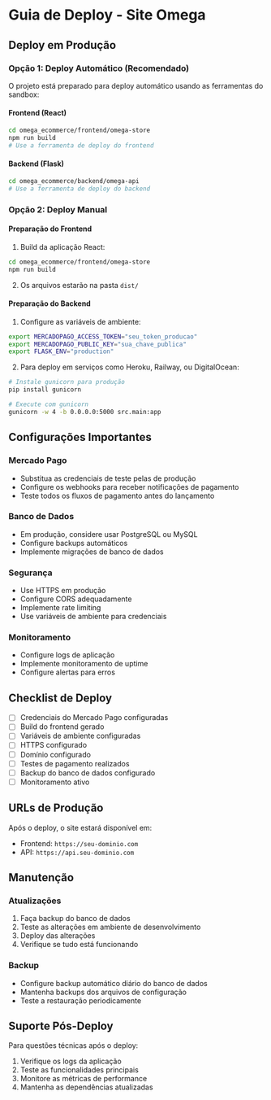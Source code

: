 # Guia de Deploy - Site Omega

## Deploy em Produção

### Opção 1: Deploy Automático (Recomendado)

O projeto está preparado para deploy automático usando as ferramentas do sandbox:

#### Frontend (React)
```bash
cd omega_ecommerce/frontend/omega-store
npm run build
# Use a ferramenta de deploy do frontend
```

#### Backend (Flask)
```bash
cd omega_ecommerce/backend/omega-api
# Use a ferramenta de deploy do backend
```

### Opção 2: Deploy Manual

#### Preparação do Frontend
1. Build da aplicação React:
```bash
cd omega_ecommerce/frontend/omega-store
npm run build
```

2. Os arquivos estarão na pasta `dist/`

#### Preparação do Backend
1. Configure as variáveis de ambiente:
```bash
export MERCADOPAGO_ACCESS_TOKEN="seu_token_producao"
export MERCADOPAGO_PUBLIC_KEY="sua_chave_publica"
export FLASK_ENV="production"
```

2. Para deploy em serviços como Heroku, Railway, ou DigitalOcean:
```bash
# Instale gunicorn para produção
pip install gunicorn

# Execute com gunicorn
gunicorn -w 4 -b 0.0.0.0:5000 src.main:app
```

## Configurações Importantes

### Mercado Pago
- Substitua as credenciais de teste pelas de produção
- Configure os webhooks para receber notificações de pagamento
- Teste todos os fluxos de pagamento antes do lançamento

### Banco de Dados
- Em produção, considere usar PostgreSQL ou MySQL
- Configure backups automáticos
- Implemente migrações de banco de dados

### Segurança
- Use HTTPS em produção
- Configure CORS adequadamente
- Implemente rate limiting
- Use variáveis de ambiente para credenciais

### Monitoramento
- Configure logs de aplicação
- Implemente monitoramento de uptime
- Configure alertas para erros

## Checklist de Deploy

- [ ] Credenciais do Mercado Pago configuradas
- [ ] Build do frontend gerado
- [ ] Variáveis de ambiente configuradas
- [ ] HTTPS configurado
- [ ] Domínio configurado
- [ ] Testes de pagamento realizados
- [ ] Backup do banco de dados configurado
- [ ] Monitoramento ativo

## URLs de Produção

Após o deploy, o site estará disponível em:
- Frontend: `https://seu-dominio.com`
- API: `https://api.seu-dominio.com`

## Manutenção

### Atualizações
1. Faça backup do banco de dados
2. Teste as alterações em ambiente de desenvolvimento
3. Deploy das alterações
4. Verifique se tudo está funcionando

### Backup
- Configure backup automático diário do banco de dados
- Mantenha backups dos arquivos de configuração
- Teste a restauração periodicamente

## Suporte Pós-Deploy

Para questões técnicas após o deploy:
1. Verifique os logs da aplicação
2. Teste as funcionalidades principais
3. Monitore as métricas de performance
4. Mantenha as dependências atualizadas

